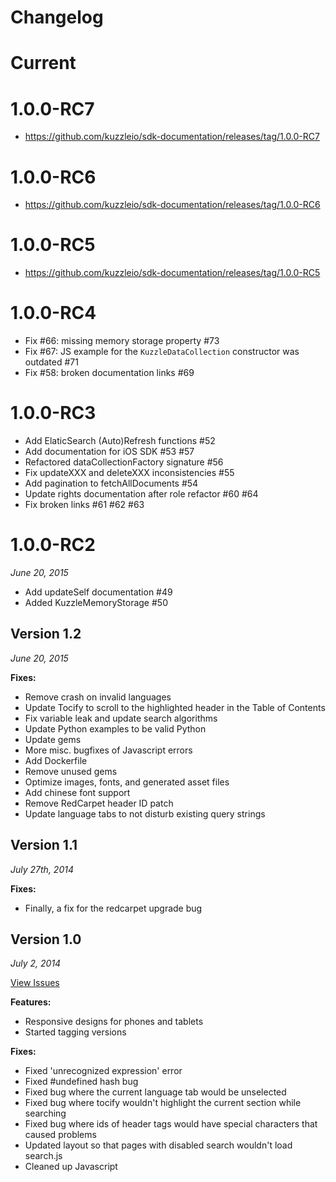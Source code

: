 # Changelog

# Current

# 1.0.0-RC7

* https://github.com/kuzzleio/sdk-documentation/releases/tag/1.0.0-RC7

# 1.0.0-RC6

* https://github.com/kuzzleio/sdk-documentation/releases/tag/1.0.0-RC6

# 1.0.0-RC5

* https://github.com/kuzzleio/sdk-documentation/releases/tag/1.0.0-RC5

# 1.0.0-RC4

* Fix #66: missing memory storage property #73
* Fix #67: JS example for the `KuzzleDataCollection` constructor was outdated #71
* Fix #58: broken documentation links #69

# 1.0.0-RC3

* Add ElaticSearch (Auto)Refresh functions #52
* Add documentation for iOS SDK #53 #57
* Refactored dataCollectionFactory signature #56
* Fix updateXXX and deleteXXX inconsistencies #55
* Add pagination to fetchAllDocuments #54
* Update rights documentation after role refactor #60 #64
* Fix broken links  #61 #62 #63

# 1.0.0-RC2

*June 20, 2015*

* Add updateSelf documentation #49
* Added KuzzleMemoryStorage #50

## Version 1.2

*June 20, 2015*

**Fixes:**

- Remove crash on invalid languages
- Update Tocify to scroll to the highlighted header in the Table of Contents
- Fix variable leak and update search algorithms
- Update Python examples to be valid Python
- Update gems
- More misc. bugfixes of Javascript errors
- Add Dockerfile
- Remove unused gems
- Optimize images, fonts, and generated asset files
- Add chinese font support
- Remove RedCarpet header ID patch
- Update language tabs to not disturb existing query strings

## Version 1.1

*July 27th, 2014*

**Fixes:**

- Finally, a fix for the redcarpet upgrade bug

## Version 1.0

*July 2, 2014*

[View Issues](https://github.com/tripit/slate/issues?milestone=1&state=closed)

**Features:**

- Responsive designs for phones and tablets
- Started tagging versions

**Fixes:**

- Fixed 'unrecognized expression' error
- Fixed #undefined hash bug
- Fixed bug where the current language tab would be unselected
- Fixed bug where tocify wouldn't highlight the current section while searching
- Fixed bug where ids of header tags would have special characters that caused problems
- Updated layout so that pages with disabled search wouldn't load search.js
- Cleaned up Javascript
